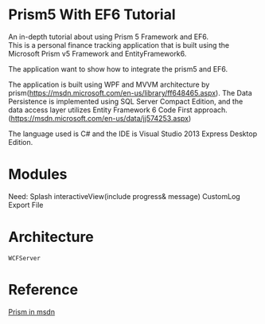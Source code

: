 Prism5 With EF6 Tutorial
===============

An in-depth tutorial about using Prism 5 Framework and EF6.  
 This is a personal finance tracking application that is built using the Microsoft Prism v5 Framework and EntityFramework6.
 
 The application want to show how to integrate the prism5 and EF6.
 
 
  The application is built using WPF and MVVM architecture by prism(https://msdn.microsoft.com/en-us/library/ff648465.aspx).
  The Data Persistence is implemented using SQL Server Compact Edition, and the data access layer utilizes Entity Framework 6 Code First approach.(https://msdn.microsoft.com/en-us/data/jj574253.aspx)



 The language used is C# and the IDE is Visual Studio 2013 Express Desktop Edition.

 Modules
====================
 Need: 
	Splash
	interactiveView(include progress& message)
	CustomLog
	Export
	File
	
Architecture
======================	
	WCFServer
	
	
Reference
======================
[Prism in msdn](https://msdn.microsoft.com/en-us/library/ff648465.aspx)
	
	